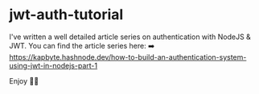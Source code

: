 # jwt-auth-tutorial
I've written a well detailed article series on authentication with NodeJS &amp; JWT. You can find the article series here: ➡️ https://kapbyte.hashnode.dev/how-to-build-an-authentication-system-using-jwt-in-nodejs-part-1

Enjoy ✌🏽
